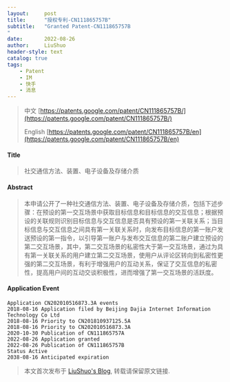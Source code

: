 ```yaml
---
layout:     post
title:      "授权专利-CN111865757B"
subtitle:   "Granted Patent-CN111865757B
"
date:       2022-08-26
author:     LiuShuo
header-style: text
catalog: true
tags:
    - Patent
    - IM
    - 快手
    - 消息
---
```

> 中文 [https://patents.google.com/patent/CN111865757B/](https://patents.google.com/patent/CN111865757B/)
>
> English [https://patents.google.com/patent/CN111865757B/en](https://patents.google.com/patent/CN111865757B/en)

#### Title
> 社交通信方法、装置、电子设备及存储介质










#### Abstract
> 本申请公开了一种社交通信方法、装置、电子设备及存储介质，包括下述步骤：在预设的第一交互场景中获取目标信息和目标信息的交互信息；根据预设的关联规则识别目标信息与交互信息是否具有预设的第一关联关系；当目标信息与交互信息之间具有第一关联关系时，向发布目标信息的第一账户发送预设的第一指令，以引导第一账户与发布交互信息的第二账户建立预设的第二交互场景，其中，第二交互场景的私密性大于第一交互场景，通过为具有第一关联关系的用户建立第二交互场景，使用户从评论区转向到私密性更强的第二交互场景，有利于增强用户的互动关系，保证了交互信息的私密性，提高用户间的互动交谈积极性，进而增强了第一交互场景的活跃度。










#### Application Event
```
Application CN202010516873.3A events 
2018-08-16 Application filed by Beijing Dajia Internet Information Technology Co Ltd
2018-08-16 Priority to CN201810937125.5A
2018-08-16 Priority to CN202010516873.3A
2020-10-30 Publication of CN111865757A
2022-08-26 Application granted
2022-08-26 Publication of CN111865757B
Status Active
2038-08-16 Anticipated expiration
```
> 本文首次发布于 [LiuShuo's Blog](https://liushuo.me), 
转载请保留原文链接.
